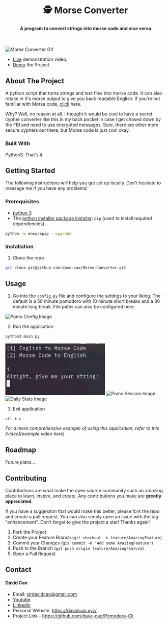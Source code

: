 <h1 align='center'>🕵️ Morse Converter</h1>

<h4 align='center'>A program to convert strings into morse code and vice versa</h4>

<br>

![Morse Converter Gif](./assets/morse-converter.gif)

- [Live](www.exampe.com) demonstration video.
- [Demo](https://replit.com/@KingCao/Morse-Converter?v=1) the Project.


<!-- ABOUT THE PROJECT -->
## About The Project

A python script that turns strings and text files into morse code. It can also retake in it's morse output to give you back readable English. If you're not familiar with Morse code, [click](https://en.wikipedia.org/wiki/Morse_code) here.

Why? Well, no reason at all. I thought it would be cool to have a secret cypher converter like this in my back pocket in case I get chased down by the FBI and need to use encrypted messages. Sure, there are other more secure cyphers out there, but Morse code is just cool okay.

### Built With

Python3. That's it.

<!-- GETTING STARTED -->
## Getting Started

The following instructions will help you get set up locally. Don't hesitate to message me if you have any problems!

### Prerequisites

- [python 3](https://www.python.org/downloads/)
- The [python installer package installer](https://pip.pypa.io/en/stable/installation/): `pip` (used to install required dependencies)
```sh
python -m ensurepip --upgrade
```

### Installation

1. Clone the repo
```sh
git clone git@github.com:dave-cao/Morse-Converter.git
```

<!-- USAGE EXAMPLES -->
## Usage

1. Go into the `config.py` file and configure the settings to your liking. The default is a 50 minute pomodoro with 10 minute short breaks and a 30 minute long break. File paths can also be configured here.

![Pomo Config Image](img/image3.png)

2. Run the application
```sh
python3 main.py
```

![Pomo Menu Image](img/image0.png)
![Pomo Session Image](img/image2.png)
![Daily Stats Image](img/image1.png)

3. Exit application
```
ctl + c
```

_For a more comprehensive example of using this application, refer to this [video](example video here)_




<!-- ROADMAP -->
## Roadmap

Future plans...


<!-- CONTRIBUTING -->
## Contributing

Contributions are what make the open source community such an amazing place to learn, inspire, and create. Any contributions you make are **greatly appreciated**.

If you have a suggestion that would make this better, please fork the repo and create a pull request. You can also simply open an issue with the tag "enhancement".
Don't forget to give the project a star! Thanks again!

1. Fork the Project
2. Create your Feature Branch (`git checkout -b feature/AmazingFeature`)
3. Commit your Changes (`git commit -m 'Add some AmazingFeature'`)
4. Push to the Branch (`git push origin feature/AmazingFeature`)
5. Open a Pull Request




<!-- CONTACT -->
## Contact

#### David Cao
- Email: sirdavidcao@gmail.com
- [Youtube](https://www.youtube.com/channel/UCEnBPbnNnqhQIIhW1uLXrLA)
- [Linkedin](https://www.linkedin.com/in/david-cao99/)
- Personal Website: https://davidcao.xyz/
- Project Link - https://github.com/dave-cao/Pomodoro-Cli


